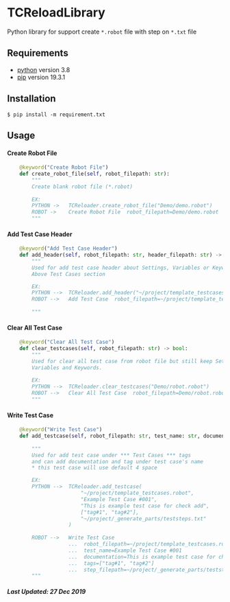 # TCReloadLibrary

Python library for support create `*.robot` file with step on `*.txt` file

## Requirements

- [python](https://www.python.org/downloads/)       version 3.8
- [pip](https://pip.pypa.io/en/stable/installing/)  version 19.3.1

## Installation

```shell
$ pip install -m requirement.txt
```

## Usage
   
#### Create Robot File

```python
    @keyword("Create Robot File")
    def create_robot_file(self, robot_filepath: str):
        """
        Create blank robot file (*.robot)
        
        EX:
        PYTHON ->   TCReloader.create_robot_file("Demo/demo.robot")
        ROBOT ->    Create Robot File  robot_filepath=Demo/demo.robot
        """
```
        
#### Add Test Case Header

```python
    @keyword("Add Test Case Header")
    def add_header(self, robot_filepath: str, header_filepath: str) -> bool:
        """
        Used for add test case header about Settings, Variables or Keywords
        Above Test Cases section

        EX:
        PYTHON -->  TCReloader.add_header("~/project/template_testcases.robot", "~/project/_generate_parts/header.txt")
        ROBOT -->   Add Test Case  robot_filepath=~/project/template_testcases.robot  header_filepath=/project/_generate_parts/header.txt
        
        """
```
             
#### Clear All Test Case

```python
    @keyword("Clear All Test Case")
    def clear_testcases(self, robot_filepath: str) -> bool:
        """
        Used for clear all test case from robot file but still keep Settings,
        Variables and Keywords.
        
        EX:
        PYTHON -->  TCReloader.clear_testcases("Demo/robot.robot")
        ROBOT -->   Clear All Test Case  robot_filepath=Demo/robot.robot
        """
```

#### Write Test Case

```python
    @keyword("Write Test Case")
    def add_testcase(self, robot_filepath: str, test_name: str, documentation: str, tags: list, step_filepath: str) -> bool:
        
        """
        Used for add test case under *** Test Cases *** tags
        and can add documentation and tag under test case's name
        * this test case will use default 4 space

        EX:
        PYTHON -->  TCReloader.add_testcase(
                        "~/project/template_testcases.robot",
                        "Example Test Case #001",
                        "This is example test case for check add",
                        ["tag#1", "tag#2"],
                        "~/project/_generate_parts/teststeps.txt"
                    )
                    
        ROBOT -->   Write Test Case  
                    ...  robot_filepath=~/project/template_testcases.robot  
                    ...  test_name=Example Test Case #001  
                    ...  documentation=This is example test case for check add  
                    ...  tags=["tag#1", "tag#2"]  
                    ...  step_filepath=~/project/_generate_parts/teststeps.txt
        """
```

##### Last Updated: 27 Dec 2019
